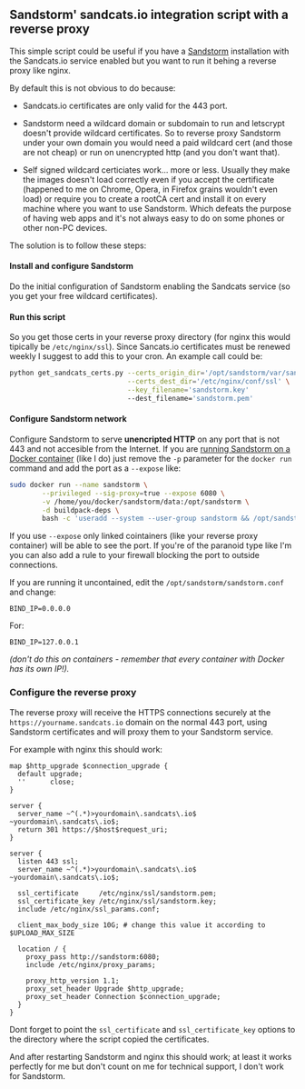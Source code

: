 ## Sandstorm' sandcats.io integration script with a reverse proxy

This simple script could be useful if you have a [Sandstorm](https://sandstorm.io) installation with the Sandcats.io service enabled but you want to run it behing a reverse proxy like nginx. 

By default this is not obvious to do because:

- Sandcats.io certificates are only valid for the 443 port.

- Sandstorm need a wildcard domain or subdomain to run and letscrypt doesn't provide wildcard certificates. So to reverse proxy Sandstorm under your own domain you would need a paid wildcard cert (and those are not cheap) or run on unencrypted http (and you don't want that).

- Self signed wildcard certiciates work... more or less. Usually they make the images doesn't load correctly even if you accept the certificate (happened to me on Chrome, Opera, in Firefox grains wouldn't even load) or require you to create a rootCA cert and install it on every machine where you want to use Sandstorm. Which defeats the purpose of having web apps and it's not always easy to do on some phones or other non-PC devices.

The solution is to follow these steps:

#### Install and configure Sandstorm

Do the initial configuration of Sandstorm enabling the Sandcats service (so you get your free wildcard certificates).

#### Run this script

So you get those certs in your reverse proxy directory (for nginx this would tipically be `/etc/nginx/ssl`). Since Sancats.io certificates must be renewed weekly I suggest to add this to your cron. An example call could be:

```bash
python get_sandcats_certs.py --certs_origin_dir='/opt/sandstorm/var/sandcats/https' \
                             --certs_dest_dir='/etc/nginx/conf/ssl' \
                             --key_filename='sandstorm.key'
                             --dest_filename='sandstorm.pem'
```

#### Configure Sandstorm network

Configure Sandstorm to serve **unencripted HTTP** on any port that is not 443 and not accesible from the Internet. If you are [running Sandstorm on a Docker container](https://docs.sandstorm.io/en/latest/install/#option-6-using-sandstorm-within-docker) (like I do) just remove the `-p` parameter for the `docker run` command and add the port as a `--expose` like:

```bash
sudo docker run --name sandstorm \
        --privileged --sig-proxy=true --expose 6080 \
        -v /home/you/docker/sandstorm/data:/opt/sandstorm \
        -d buildpack-deps \
        bash -c 'useradd --system --user-group sandstorm && /opt/sandstorm/sandstorm start && tail -f /opt/sandstorm/var/log/sandstorm.log & sleep infinity'
```
If you use `--expose` only linked cointainers (like your reverse proxy container) will be able to see the port. If you're of the paranoid type like I'm you can also add a rule to your firewall blocking the port to outside connections.

If you are running it uncontained, edit the `/opt/sandstorm/sandstorm.conf` and change:

```
BIND_IP=0.0.0.0 
```

For:

```
BIND_IP=127.0.0.1
```

*(don't do this on containers - remember that every container with Docker has its own IP!).*

### Configure the reverse proxy

The reverse proxy will receive the HTTPS connections securely at the `https://yourname.sandcats.io` domain on the normal 443 port, using Sandstorm certificates and will proxy them to your Sandstorm service.

For example with nginx this should work:

```nginx
map $http_upgrade $connection_upgrade {
  default upgrade;
  ''      close;
}

server {
  server_name ~^(.*)>yourdomain\.sandcats\.io$ ~yourdomain\.sandcats\.io$;
  return 301 https://$host$request_uri;
}

server {
  listen 443 ssl;
  server_name ~^(.*)>yourdomain\.sandcats\.io$ ~yourdomain\.sandcats\.io$;

  ssl_certificate     /etc/nginx/ssl/sandstorm.pem;
  ssl_certificate_key /etc/nginx/ssl/sandstorm.key;
  include /etc/nginx/ssl_params.conf;

  client_max_body_size 10G; # change this value it according to $UPLOAD_MAX_SIZE

  location / {
    proxy_pass http://sandstorm:6080;
    include /etc/nginx/proxy_params;

    proxy_http_version 1.1;
    proxy_set_header Upgrade $http_upgrade;
    proxy_set_header Connection $connection_upgrade;
  }
}
```
Dont forget to point the `ssl_certificate` and `ssl_certificate_key` options to the directory where the script copied the certificates.

And after restarting Sandstorm and nginx this should work; at least it works perfectly for me but don't count on me for technical support, I don't work for Sandstorm.
